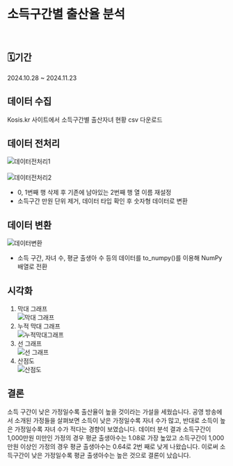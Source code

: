 # 소득구간별 출산율 분석
<br>

## 🗓️기간
2024.10.28 ~ 2024.11.23
<br>

## 데이터 수집
Kosis.kr 사이트에서 소득구간별 출산자녀 현황 csv 다운로드

## 데이터 전처리
![데이터전처리1](https://github.com/user-attachments/assets/cede4d6d-f3c9-4348-be1e-3da75d261947)<br>  
![데이터전처리2](https://github.com/user-attachments/assets/2c97bf6e-2bac-4ce2-921a-c30b4929f23e)<br>
- 0, 1번째 행 삭제 후 기존에 남아있는 2번째 행 열 이름 재설정<br>
- 소득구간 만원 단위 제거, 데이터 타입 확인 후 숫자형 데이터로 변환<br>

## 데이터 변환
![데이터변환](https://github.com/user-attachments/assets/d031f2ed-440f-48bd-99ac-23d53146451c)<br>
- 소득 구간, 자녀 수, 평균 출생아 수 등의 데이터를 to_numpy()를 이용해 NumPy 배열로 전환

## 시각화
1. 막대 그래프 <br>
![막대 그래프](https://github.com/user-attachments/assets/851f2d9a-18f7-409b-9390-9494fc41981e)<br>
2. 누적 막대 그래프 <br>
![누적막대그래프](https://github.com/user-attachments/assets/c7ea5c9a-b2bb-4a66-93fb-9dfaba8d3287)<br>
3. 선 그래프 <br>
![선 그래프](https://github.com/user-attachments/assets/986d7499-34d6-47c3-bf46-9f949501e29d)<br>
4. 산점도 <br>
![산점도](https://github.com/user-attachments/assets/bc60033f-b325-4c0d-a7a6-8789a52db66f)

## 결론
소득 구간이 낮은 가정일수록 출산율이 높을 것이라는 가설을 세웠습니다. 공영 방송에서 소개된 가정들을 살펴보면 소득이 낮은 가정일수록 자녀 수가 많고, 반대로 소득이 높은 가정일수록 자녀 수가 적다는 경향이 보였습니다. 데이터 분석 결과 소득구간이 1,000만원 미만인 가정의 경우 평균 출생아수는 1.08로 가장 높았고 소득구간이 1,000만원 이상인 가정의 경우 평균 출생아수는 0.64로 2번 째로 낮게 나왔습니다. 이로써 소득구간이 낮은 가정일수록 평균 출생아수는 높은 것으로 결론이 났습니다.


